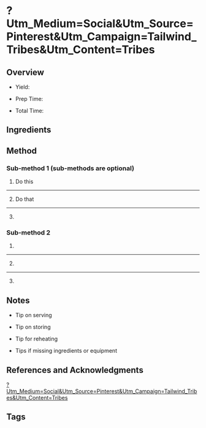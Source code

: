 # ?Utm_Medium=Social&Utm_Source=Pinterest&Utm_Campaign=Tailwind_Tribes&Utm_Content=Tribes

## Overview

- Yield:

- Prep Time:

- Total Time:

## Ingredients



## Method

### Sub-method 1 (sub-methods are optional)

1. Do this
---
2. Do that
---
3.

### Sub-method 2

1.
---
2.
---
3.

## Notes

- Tip on serving

- Tip on storing

- Tip for reheating

- Tips if missing ingredients or equipment

## References and Acknowledgments

[?Utm_Medium=Social&Utm_Source=Pinterest&Utm_Campaign=Tailwind_Tribes&Utm_Content=Tribes](https://www.mykitchenlove.com/easy-bourbon-eggnog/?utm_medium=social&utm_source=pinterest&utm_campaign=tailwind_tribes&utm_content=tribes)

## Tags


